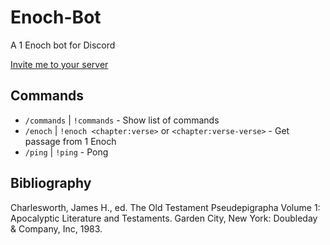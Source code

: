 # Enoch-Bot

A 1 Enoch bot for Discord

[Invite me to your server](https://discord.com/oauth2/authorize?client_id=1373346108637708549&permissions=0&integration_type=0&scope=bot+applications.commands)

## Commands

* `/commands` | `!commands` - Show list of commands
* `/enoch` | `!enoch <chapter:verse>` or `<chapter:verse-verse>` - Get passage from 1 Enoch
* `/ping` | `!ping` - Pong

## Bibliography

Charlesworth, James H., ed. The Old Testament Pseudepigrapha Volume 1: Apocalyptic Literature and Testaments. Garden City, New York: Doubleday & Company, Inc, 1983.
